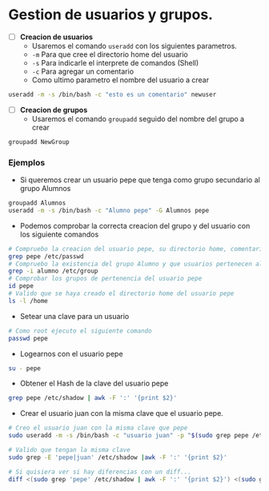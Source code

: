 # Gestion de usuarios y grupos.

- [ ] **Creacion de usuarios**
  - Usaremos el comando  `useradd` con los siguientes parametros.
  - `-m` Para que cree el directorio home del usuario
  - `-s` Para indicarle el interprete de comandos (Shell)
  - `-c` Para agregar un comentario
  - Como ultimo parametro el nombre del usuario a crear
```sh
useradd -m -s /bin/bash -c "esto es un comentario" newuser
```

- [ ] **Creacion de grupos** 
  - Usaremos el comando  `groupadd` seguido del nombre del grupo a crear
```sh
groupadd NewGroup
```

### **Ejemplos**
  - Si queremos crear un usuario pepe que tenga como grupo secundario al grupo Alumnos
```sh
groupadd Alumnos
useradd -m -s /bin/bash -c "Alumno pepe" -G Alumnos pepe
```
  - Podemos comprobar la correcta creacion del grupo y del usuario con los siguiente comandos
```sh
# Compruebo la creacion del usuario pepe, su directorio home, comentario e interprete de comando
grep pepe /etc/passwd
# Compruebo la existencia del grupo Alumno y que usuarios pertenecen al mismo
grep -i alumno /etc/group
# Comprobar los grupos de pertenencia del usuario pepe
id pepe
# Valido que se haya creado el directorio home del usuario pepe
ls -l /home
```
- Setear una clave para un usuario
```sh
# Como root ejecuto el siguiente comando
passwd pepe
```
- Logearnos con el usuario pepe
```sh
su - pepe
```
- Obtener el Hash de la clave del usuario pepe
```sh
grep pepe /etc/shadow | awk -F ':' '{print $2}'
```
- Crear el usuario juan con la misma clave que el usuario pepe.
```sh
# Creo el usuario juan con la misma clave que pepe
sudo useradd -m -s /bin/bash -c "usuario juan" -p "$(sudo grep pepe /etc/shadow | awk -F ':' '{print $2}')" juan

# Valido que tengan la misma clave
sudo grep -E 'pepe|juan' /etc/shadow |awk -F ':' '{print $2}'

# Si quisiera ver si hay diferencias con un diff...
diff <(sudo grep 'pepe' /etc/shadow | awk -F ':' '{print $2}') <(sudo grep 'juan' /etc/shadow | awk -F ':' '{print $2}')
```
